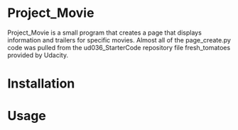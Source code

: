 # Project_Movie
Project_Movie is a small program that creates a page that displays
information and trailers for specific movies. Almost all of the page_create.py code was pulled from the ud036_StarterCode repository file fresh_tomatoes provided by Udacity.

# Installation

# Usage